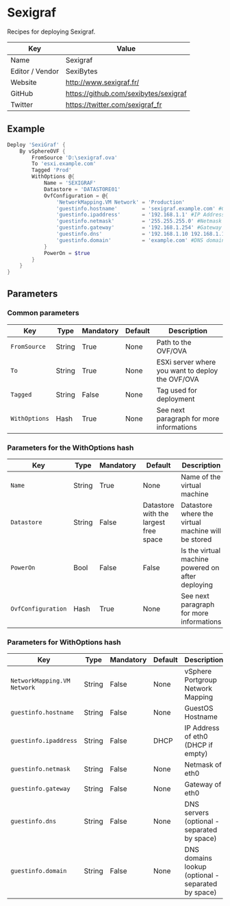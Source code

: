 # Sexigraf
Recipes for deploying Sexigraf.

| Key              | Value                                 |
| ---------------- | ------------------------------------- |
| Name             | Sexigraf                              |
| Editor / Vendor  | SexiBytes                             |
| Website          | http://www.sexigraf.fr/               |
| GitHub           | https://github.com/sexibytes/sexigraf |
| Twitter          | https://twitter.com/sexigraf_fr       |

## Example

```Powershell
Deploy 'SexiGraf' {
    By vSphereOVF {
        FromSource 'D:\sexigraf.ova'
        To 'esxi.example.com'
        Tagged 'Prod'
        WithOptions @{
            Name = 'SEXIGRAF'
            Datastore = 'DATASTORE01'
            OvfConfiguration = @{
                'NetworkMapping.VM Network' = 'Production'
                'guestinfo.hostname'        = 'sexigraf.example.com' #GuestOS Hostname
                'guestinfo.ipaddress'       = '192.168.1.1' #IP Address of eth0 (DHCP if empty)
                'guestinfo.netmask'         = '255.255.255.0' #Netmask of eth0
                'guestinfo.gateway'         = '192.168.1.254' #Gateway of eth0
                'guestinfo.dns'             = '192.168.1.10 192.168.1.11' #DNS servers (optional - separated by space)
                'guestinfo.domain'          = 'example.com' #DNS domains lookup (optional - separated by space)
            }
            PowerOn = $true
        }
    }
}
```

## Parameters
### Common parameters

| Key             | Type    | Mandatory | Default | Description                                      |
| -------------   | --------| --------- | ------- |------------------------------------------------- |
| `FromSource`    | String  | True      | None    | Path to the OVF/OVA                              |
| `To`            | String  | True      | None    | ESXi server where you want to deploy the OVF/OVA |
| `Tagged`        | String  | False     | None    | Tag used for deployment                          |
| `WithOptions`   | Hash    | True      | None    | See next paragraph  for more informations        |

### Parameters for the WithOptions hash

| Key                  | Type    | Mandatory | Default                                  | Description                                        |
| ------------------   | --------| --------- | ---------------------------------------- |--------------------------------------------------- |
| `Name`               | String  | True      | None                                     | Name of the virtual machine                        |
| `Datastore`          | String  | False     | Datastore with the largest free space    | Datastore where the virtual machine will be stored |
| `PowerOn`            | Bool    | False     | False                                    | Is the virtual machine powered on after deploying  |
| `OvfConfiguration`   | Hash    | True      | None                                     | See next paragraph  for more informations          |

### Parameters for WithOptions hash

| Key                         | Type    | Mandatory | Default                                  | Description                                        |
| -------------------------   | --------| --------- | ---------------------------------------- |--------------------------------------------------- |
| `NetworkMapping.VM Network` | String  | False     | None                                     | vSphere Portgroup Network Mapping                  |
| `guestinfo.hostname`        | String  | False     | None                                     | GuestOS Hostname                                   |
| `guestinfo.ipaddress`       | String  | False     | DHCP                                     | IP Address of eth0 (DHCP if empty)                 |
| `guestinfo.netmask`         | String  | False     | None                                     | Netmask of eth0                                    |
| `guestinfo.gateway`         | String  | False     | None                                     | Gateway of eth0                                    |
| `guestinfo.dns`             | String  | False     | None                                     | DNS servers (optional - separated by space)        |
| `guestinfo.domain`          | String  | False     | None                                     | DNS domains lookup (optional - separated by space) |
